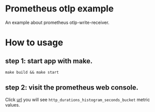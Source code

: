 # Prometheus otlp example 

An example about prometheus otlp-write-receiver.


# How to usage

## step 1: start app with make.

```
make build && make start
```

## step 2: visit the prometheus web console.

Click [url](http://localhost:9090/graph?g0.expr=http_durations_histogram_seconds_bucket&g0.tab=1&g0.stacked=0&g0.show_exemplars=0&g0.range_input=1h) you will see `http_durations_histogram_seconds_bucket` metric values.

